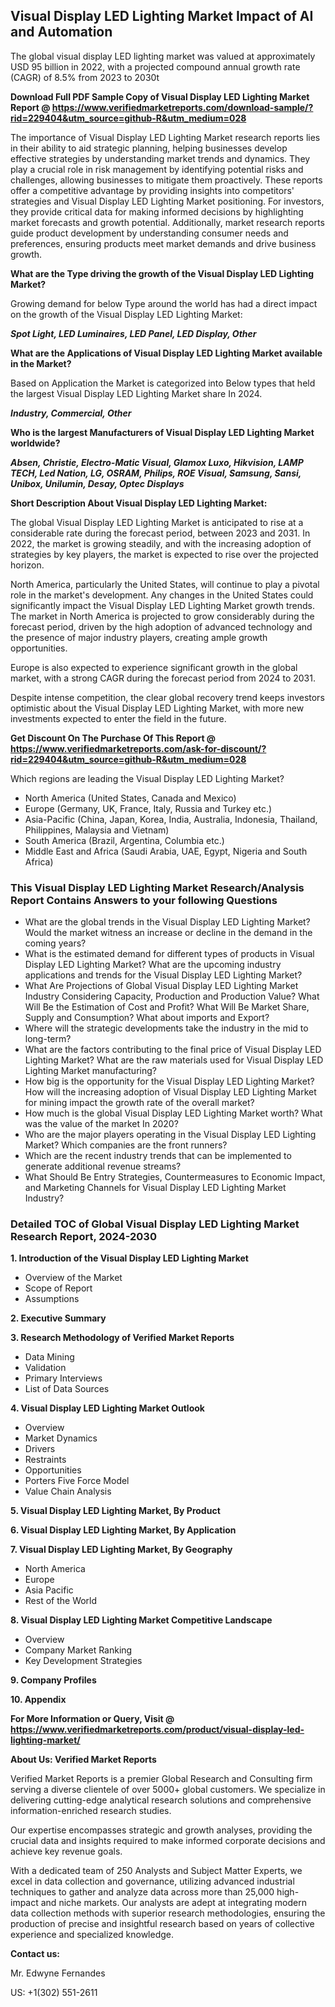 <h2>Visual Display LED Lighting Market Impact of AI and Automation</h2><p>The global visual display LED lighting market was valued at approximately USD 95 billion in 2022, with a projected compound annual growth rate (CAGR) of 8.5% from 2023 to 2030t</p><p id="" class=""><strong>Download Full PDF Sample Copy of Visual Display LED Lighting Market Report @ <a href="https://www.verifiedmarketreports.com/download-sample/?rid=229404&utm_source=github-R&utm_medium=028" target="_blank">https://www.verifiedmarketreports.com/download-sample/?rid=229404&utm_source=github-R&utm_medium=028</a></strong></p><p>The importance of&nbsp;Visual Display LED Lighting Market research reports lies in their ability to aid strategic planning, helping businesses develop effective strategies by understanding market trends and dynamics. They play a crucial role in risk management by identifying potential risks and challenges, allowing businesses to mitigate them proactively. These reports offer a competitive advantage by providing insights into competitors' strategies and Visual Display LED Lighting Market positioning. For investors, they provide critical data for making informed decisions by highlighting market forecasts and growth potential. Additionally, market research reports guide product development by understanding consumer needs and preferences, ensuring products meet market demands and drive business growth.</p><p><strong>What are the&nbsp;Type driving the growth of the Visual Display LED Lighting Market?</strong></p><p id="" class="">Growing demand for below Type around the world has had a direct impact on the growth of the Visual Display LED Lighting Market:</p><em><strong>Spot Light, LED Luminaires, LED Panel, LED Display, Other</strong></em></p><strong>What are the&nbsp;Applications&nbsp;of Visual Display LED Lighting Market available in the Market?</strong></p><p id="" class="">Based on Application the Market is categorized into Below types that held the largest Visual Display LED Lighting Market share In 2024.</p><em><strong>Industry, Commercial, Other</strong></em></p><strong>Who is the largest Manufacturers of Visual Display LED Lighting Market worldwide?</strong></p><p><em><strong>Absen, Christie, Electro-Matic Visual, Glamox Luxo, Hikvision, LAMP TECH, Led Nation, LG, OSRAM, Philips, ROE Visual, Samsung, Sansi, Unibox, Unilumin, Desay, Optec Displays</strong></em></p><p id="" class=""><strong>Short Description About Visual Display LED Lighting Market:</strong></p><p>The global Visual Display LED Lighting Market is anticipated to rise at a considerable rate during the forecast period, between 2023 and 2031. In 2022, the market is growing steadily, and with the increasing adoption of strategies by key players, the market is expected to rise over the projected horizon.</p><p>North America, particularly the United States, will continue to play a pivotal role in the market's development. Any changes in the United States could significantly impact the Visual Display LED Lighting Market growth trends. The market in North America is projected to grow considerably during the forecast period, driven by the high adoption of advanced technology and the presence of major industry players, creating ample growth opportunities.</p><p>Europe is also expected to experience significant growth in the global market, with a strong CAGR during the forecast period from 2024 to 2031.</p><p>Despite intense competition, the clear global recovery trend keeps investors optimistic about the Visual Display LED Lighting Market, with more new investments expected to enter the field in the future.</p><p id="" class=""><strong>Get Discount On The Purchase Of This Report @ <a href="https://www.verifiedmarketreports.com/ask-for-discount/?rid=229404&utm_source=github-R&utm_medium=028" target="_blank">https://www.verifiedmarketreports.com/ask-for-discount/?rid=229404&utm_source=github-R&utm_medium=028</a></strong></p>Which regions are leading the Visual Display LED Lighting Market?</p><ul><li>North America (United States, Canada and Mexico)</li><li>Europe (Germany, UK, France, Italy, Russia and Turkey etc.)</li><li>Asia-Pacific (China, Japan, Korea, India, Australia, Indonesia, Thailand, Philippines, Malaysia and Vietnam)</li><li>South America (Brazil, Argentina, Columbia etc.)</li><li>Middle East and Africa (Saudi Arabia, UAE, Egypt, Nigeria and South Africa)</li></ul><h3 id="" class="">This Visual Display LED Lighting Market Research/Analysis Report Contains Answers to your following Questions</h3><ul><li>What are the global trends in the Visual Display LED Lighting Market? Would the market witness an increase or decline in the demand in the coming years?</li><li>What is the estimated demand for different types of products in Visual Display LED Lighting Market? What are the upcoming industry applications and trends for the Visual Display LED Lighting Market?</li><li>What Are Projections of Global Visual Display LED Lighting Market Industry Considering Capacity, Production and Production Value? What Will Be the Estimation of Cost and Profit? What Will Be Market Share, Supply and Consumption? What about imports and Export?</li><li>Where will the strategic developments take the industry in the mid to long-term?</li><li>What are the factors contributing to the final price of Visual Display LED Lighting Market? What are the raw materials used for Visual Display LED Lighting Market manufacturing?</li><li>How big is the opportunity for the Visual Display LED Lighting Market? How will the increasing adoption of Visual Display LED Lighting Market for mining impact the growth rate of the overall market?</li><li>How much is the global Visual Display LED Lighting Market worth? What was the value of the market In 2020?</li><li>Who are the major players operating in the Visual Display LED Lighting Market? Which companies are the front runners?</li><li>Which are the recent industry trends that can be implemented to generate additional revenue streams?</li><li>What Should Be Entry Strategies, Countermeasures to Economic Impact, and Marketing Channels for Visual Display LED Lighting Market Industry?</li></ul><h3 id="" class="">Detailed TOC of Global Visual Display LED Lighting Market Research Report, 2024-2030</h3><p id="" class=""><strong>1. Introduction of the Visual Display LED Lighting Market</strong></p><ul><li>Overview of the Market</li><li>Scope of Report</li><li>Assumptions</li></ul><p id="" class=""><strong>2. Executive Summary</strong></p><p id="" class=""><strong>3. Research Methodology of Verified Market Reports</strong></p><ul><li>Data Mining</li><li>Validation</li><li>Primary Interviews</li><li>List of Data Sources</li></ul><p id="" class=""><strong>4. Visual Display LED Lighting Market Outlook</strong></p><ul><li>Overview</li><li>Market Dynamics</li><li>Drivers</li><li>Restraints</li><li>Opportunities</li><li>Porters Five Force Model</li><li>Value Chain Analysis</li></ul><p id="" class=""><strong>5. Visual Display LED Lighting Market, By Product</strong></p><p id="" class=""><strong>6. Visual Display LED Lighting Market, By Application</strong></p><p id="" class=""><strong>7. Visual Display LED Lighting Market, By Geography</strong></p><ul><li>North America</li><li>Europe</li><li>Asia Pacific</li><li>Rest of the World</li></ul><p id="" class=""><strong>8. Visual Display LED Lighting Market Competitive Landscape</strong></p><ul><li>Overview</li><li>Company Market Ranking</li><li>Key Development Strategies</li></ul><p id="" class=""><strong>9. Company Profiles</strong></p><p id="" class=""><strong>10. Appendix</strong></p><p id="" class=""><strong>For More Information or Query, Visit @ <a href="https://www.verifiedmarketreports.com/product/visual-display-led-lighting-market/" target="_blank">https://www.verifiedmarketreports.com/product/visual-display-led-lighting-market/</a></strong></p><p id="" class=""><strong>About Us: Verified Market Reports</strong></p><p id="" class="">Verified Market Reports is a premier Global Research and Consulting firm serving a diverse clientele of over 5000+ global customers. We specialize in delivering cutting-edge analytical research solutions and comprehensive information-enriched research studies.</p><p id="" class="">Our expertise encompasses strategic and growth analyses, providing the crucial data and insights required to make informed corporate decisions and achieve key revenue goals.</p><p id="" class="">With a dedicated team of 250 Analysts and Subject Matter Experts, we excel in data collection and governance, utilizing advanced industrial techniques to gather and analyze data across more than 25,000 high-impact and niche markets. Our analysts are adept at integrating modern data collection methods with superior research methodologies, ensuring the production of precise and insightful research based on years of collective experience and specialized knowledge.</p><p id="" class=""><strong>Contact us:</strong></p><p id="" class="">Mr. Edwyne Fernandes</p><p id="" class="">US: +1(302) 551-2611</p>